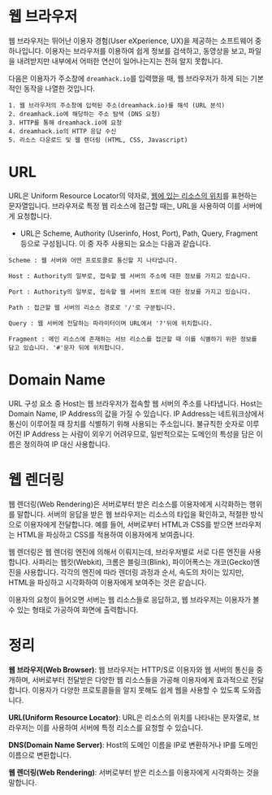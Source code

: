 # 웹 브라우저
웹 브라우저는 뛰어난 이용자 경험(User eXperience, UX)을 제공하는 소프트웨어 중 하나입니다. 이용자는 브라우저를 이용하여 쉽게 정보를 검색하고, 동영상을 보고, 파일을 내려받지만 내부에서 어떠한 연산이 일어나는지는 전혀 알지 못합니다.

다음은 이용자가 주소창에 ```dreamhack.io```를 입력했을 때, 웹 브라우저가 하게 되는 기본적인 동작을 나열한 것입니다.
```
1. 웹 브라우저의 주소창에 입력된 주소(dreamhack.io)를 해석 (URL 분석)
2. dreamhack.io에 해당하는 주소 탐색 (DNS 요청)
3. HTTP를 통해 dreamhack.io에 요청
4. dreamhack.io의 HTTP 응답 수신
5. 리소스 다운로드 및 웹 렌더링 (HTML, CSS, Javascript)
```
# URL
URL은 Uniform Resource Locator의 약자로, <U>웹에 있는 리소스의 위치</U>를 표현하는 문자열입니다. 브라우저로 특정 웹 리소스에 접근할 때는, URL을 사용하여 이를 서버에게 요청합니다.
* URL은 Scheme, Authority (Userinfo, Host, Port), Path, Query, Fragment 등으로 구성됩니다. 이 중 자주 사용되는 요소는 다음과 같습니다.
```
Scheme : 웹 서버와 어떤 프로토콜로 통신할 지 나타냅니다.

Host : Authority의 일부로, 접속할 웹 서버의 주소에 대한 정보를 가지고 있습니다.

Port : Authority의 일부로, 접속할 웹 서버의 포트에 대한 정보를 가지고 있습니다.

Path : 접근할 웹 서버의 리소스 경로로 '/'로 구분됩니다.

Query : 웹 서버에 전달하는 파라미터이며 URL에서 '?'뒤에 위치합니다.

Fragment : 메인 리소스에 존재하는 서브 리소스를 접근할 때 이를 식별하기 위한 정보를 담고 있습니다. '#'문자 뒤에 위치합니다.
``` 
# Domain Name
URL 구성 요소 중 Host는 웹 브라우저가 접속할 웹 서버의 주소를 나타냅니다. Host는 Domain Name, IP Address의 값을 가질 수 있습니다. IP Address는 네트워크상에서 통신이 이루어질 때 장치를 식별하기 위해 사용되는 주소입니다. 불규칙한 숫자로 이루어진 IP Address 는 사람이 외우기 어려우므로, 일반적으로는 도메인의 특성을 담은 이름은 정의하여 IP 대신 사용합니다.
# 웹 렌더링
웹 렌더링(Web Rendering)은 서버로부터 받은 리소스를 이용자에게 시각화하는 행위를 말합니다. 서버의 응답을 받은 웹 브라우저는 리소스의 타입을 확인하고, 적절한 방식으로 이용자에게 전달합니다. 예를 들어, 서버로부터 HTML과 CSS를 받으면 브라우저는 HTML을 파싱하고 CSS를 적용하여 이용자에게 보여줍니다.

웹 렌더링은 웹 렌더링 엔진에 의해서 이뤄지는데, 브라우저별로 서로 다른 엔진을 사용합니다. 사파리는 웹킷(Webkit), 크롬은 블링크(Blink), 파이어폭스는 개코(Gecko)엔진을 사용합니다. 각각의 엔진에 따라 렌더링 과정과 순서, 속도의 차이는 있지만, HTML을 파싱하고 시각화하여 이용자에게 보여주는 것은 같습니다.

이용자의 요청이 들어오면 서버는 웹 리소스들로 응답하고, 웹 브라우저는 이용자가 볼 수 있는 형태로 가공하여 화면에 출력합니다.
# 정리
**웹 브라우저(Web Browser)**: 웹 브라우저는 HTTP/S로 이용자와 웹 서버의 통신을 중개하며, 서버로부터 전달받은 다양한 웹 리소스들을 가공해 이용자에게 효과적으로 전달합니다. 이용자가 다양한 프로토콜들을 알지 못해도 쉽게 웹을 사용할 수 있도록 도와줍니다.

**URL(Uniform Resource Locator)**: URL은 리소스의 위치를 나타내는 문자열로, 브라우저는 이를 사용하여 서버에 특정 리소스를 요청할 수 있습니다.

**DNS(Domain Name Server)**: Host의 도메인 이름을 IP로 변환하거나 IP를 도메인 이름으로 변환합니다.

**웹 렌더링(Web Rendering)**: 서버로부터 받은 리소스를 이용자에게 시각화하는 것을 말합니다.